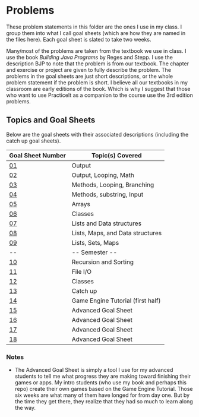 # Problems
These problem statements in this folder are the ones I use in my class.  I group them into what I call goal sheets (which are how they are named in the files here).  Each goal sheet is slated to take two weeks.

Many/most of the problems are taken from the textbook we use in class.  I use the book *Building Java Programs* by Reges and Stepp.  I use the description BJP to note that the problem is from our textbook.  The chapter and exercise or project are given to fully describe the problem.  The problems in the goal sheets are just short descriptions, or the whole problem statement if the problem is short.  I believe all our textbooks in my classroom are early editions of the book.  Which is why I suggest that those who want to use PracticeIt as a companion to the course use the 3rd edition problems.

## Topics and Goal Sheets
Below are the goal sheets with their associated descriptions (including the catch up goal sheets).

Goal Sheet Number | Topic(s) Covered
----------------- | ----------------
[01](https://github.com/MichaelTMiyoshi/JavaWithMiyoshi/blob/master/Problems/GoalSheet01.md) | Output
[02](https://github.com/MichaelTMiyoshi/JavaWithMiyoshi/blob/master/Problems/GoalSheet02.md) | Output, Looping, Math
[03](https://github.com/MichaelTMiyoshi/JavaWithMiyoshi/blob/master/Problems/GoalSheet03.md) | Methods, Looping, Branching
[04](https://github.com/MichaelTMiyoshi/JavaWithMiyoshi/blob/master/Problems/GoalSheet04.md) | Methods, substring, Input
[05](https://github.com/MichaelTMiyoshi/JavaWithMiyoshi/blob/master/Problems/GoalSheet05.md) | Arrays
[06](https://github.com/MichaelTMiyoshi/JavaWithMiyoshi/blob/master/Problems/GoalSheet06.md) | Classes
[07](https://github.com/MichaelTMiyoshi/JavaWithMiyoshi/blob/master/Problems/GoalSheet07.md) | Lists and Data structures
[08](https://github.com/MichaelTMiyoshi/JavaWithMiyoshi/blob/master/Problems/GoalSheet08.md) | Lists, Maps, and Data structures
[09](https://github.com/MichaelTMiyoshi/JavaWithMiyoshi/blob/master/Problems/GoalSheet09.md) | Lists, Sets, Maps
-- | -- Semester --
[10](https://github.com/MichaelTMiyoshi/JavaWithMiyoshi/blob/master/Problems/GoalSheet10.md) | Recursion and Sorting
[11](https://github.com/MichaelTMiyoshi/JavaWithMiyoshi/blob/master/Problems/GoalSheet11.md) | File I/O
[12](https://github.com/MichaelTMiyoshi/JavaWithMiyoshi/blob/master/Problems/GoalSheet12.md) | Classes
[13](https://github.com/MichaelTMiyoshi/JavaWithMiyoshi/blob/master/Problems/GoalSheet13.md) | Catch up
[14](https://github.com/MichaelTMiyoshi/JavaWithMiyoshi/blob/master/Problems/GoalSheet14.md) | Game Engine Tutorial (first half)
[15](https://github.com/MichaelTMiyoshi/JavaWithMiyoshi/blob/master/Problems/GoalSheet15.md) | Advanced Goal Sheet
[16](https://github.com/MichaelTMiyoshi/JavaWithMiyoshi/blob/master/Problems/GoalSheet15.md) | Advanced Goal Sheet
[17](https://github.com/MichaelTMiyoshi/JavaWithMiyoshi/blob/master/Problems/GoalSheet15.md) | Advanced Goal Sheet
[18](https://github.com/MichaelTMiyoshi/JavaWithMiyoshi/blob/master/Problems/GoalSheet15.md) | Advanced Goal Sheet

### Notes
* The Advanced Goal Sheet is simply a tool I use for my advanced students to tell me what progress they are making toward finishing their games or apps.  My intro students (who use my book and perhaps this repo) create their own games based on the Game Engine Tutorial.  Those six weeks are what many of them have longed for from day one.  But by the time they get there, they realize that they had so much to learn along the way.
